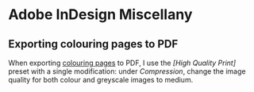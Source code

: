 <!---
# This file is distributed under the Creative Commons Attribution 4.0
# International License. To view a copy of this license, please visit
# <http://creativecommons.org/licenses/by/4.0/>.

collections:
  - 'adobe-creative-cloud'
  - 'notes'
git: '$Metadata$'
template: .templates/base-note.html.twig
--->

Adobe InDesign Miscellany
=========================

## Exporting colouring pages to PDF

When exporting [colouring pages][] to PDF, I use the *\[High Quality
Print\]* preset with a single modification: under *Compression*, change
the image quality for both colour and greyscale images to medium.

  [colouring pages]: <https://www.robotinaponcho.net/crap/>

